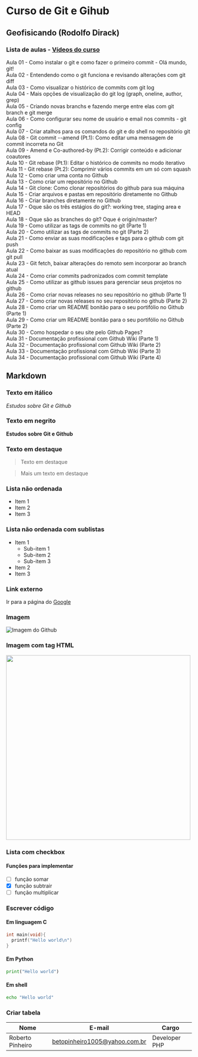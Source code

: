 # Curso de Git e Gihub
## Geofisicando (Rodolfo Dirack)

### Lista de aulas - [Vídeos do curso](https://www.youtube.com/watch?v=ZZLnlAbSDrI&list=PLLCFxfe9wkl_URgxXbZzRnhBH6neoBFjG)

Aula 01 - Como instalar o git e como fazer o primeiro commit - Olá mundo, git!  
Aula 02 - Entendendo como o git funciona e revisando alterações com git diff  
Aula 03 - Como visualizar o histórico de commits com git log  
Aula 04 - Mais opções de visualização do git log (graph, oneline, author, grep)  
Aula 05 - Criando novas branchs e fazendo merge entre elas com git branch e git merge  
Aula 06 - Como configurar seu nome de usuário e email nos commits - git config  
Aula 07 - Criar atalhos para os comandos do git e do shell no repositório git  
Aula 08 - Git commit --amend (Pt.1): Como editar uma mensagem de commit incorreta no Git  
Aula 09 - Amend e Co-authored-by (Pt.2): Corrigir conteúdo e adicionar coautores  
Aula 10 - Git rebase (Pt.1): Editar o histórico de commits no modo iterativo  
Aula 11 - Git rebase (Pt.2): Comprimir vários commits em um só com squash  
Aula 12 - Como criar uma conta no Github  
Aula 13 - Como criar um repositório no Github  
Aula 14 - Git clone: Como clonar repositórios do github para sua máquina  
Aula 15 - Criar arquivos e pastas em repositório diretamente no Github  
Aula 16 - Criar branches diretamente no Github  
Aula 17 - Oque são os três estágios do git?: working tree, staging area e HEAD  
Aula 18 - Oque são as branches do git? Oque é origin/master?  
Aula 19 - Como utilizar as tags de commits no git (Parte 1)  
Aula 20 - Como utilizar as tags de commits no git (Parte 2)  
Aula 21 - Como enviar as suas modificações e tags para o github com git push  
Aula 22 - Como baixar as suas modificações do repositório no github com git pull  
Aula 23 - Git fetch, baixar alterações do remoto sem incorporar ao branch atual  
Aula 24 - Como criar commits padronizados com commit template  
Aula 25 - Como utilizar as github issues para gerenciar seus projetos no github  
Aula 26 - Como criar novas releases no seu repositório no github (Parte 1)  
Aula 27 - Como criar novas releases no seu repositório no github (Parte 2)  
Aula 28 - Como criar um README bonitão para o seu portifólio no Github (Parte 1)  
Aula 29 - Como criar um README bonitão para o seu portifólio no Github (Parte 2)  
Aula 30 - Como hospedar o seu site pelo Github Pages?  
Aula 31 - Documentação profissional com Github Wiki (Parte 1)  
Aula 32 - Documentação profissional com Github Wiki (Parte 2)  
Aula 33 - Documentação profissional com Github Wiki (Parte 3)  
Aula 34 - Documentação profissional com Github Wiki (Parte 4)  

## Markdown

### Texto em itálico

_Estudos sobre Git e Github_  

### Texto em negrito

**Estudos sobre Git e Github**

### Texto em destaque

> Texto em destaque

> Mais um texto em destaque

### Lista não ordenada

* Item 1
* Item 2
* Item 3

### Lista não ordenada com sublistas

* Item 1
  - Sub-item 1
  - Sub-item 2
  - Sub-item 3
* Item 2
* Item 3

### Link externo

Ir para a página do [Google](https://www.google.com)

### Imagem

![Imagem do Github](https://github.com/betopinheiro1005/curso-git-github-/blob/main/github_social.png)

### Imagem com tag HTML

<img src="https://github.com/betopinheiro1005/curso-git-github-/blob/main/github_social.png" width="500">

### Lista com checkbox
#### Funções para implementar

- [ ] função somar
- [x] função subtrair
- [ ] função multiplicar

### Escrever código

#### Em linguagem C

```c
int main(void){
  printf("Hello world\n")
}
```

#### Em Python

```py
print("Hello world")
```

#### Em shell

```sh
echo "Hello world"
```

### Criar tabela

Nome | E-mail | Cargo |
---|---|---|
Roberto Pinheiro | betopinheiro1005@yahoo.com.br | Developer PHP |
